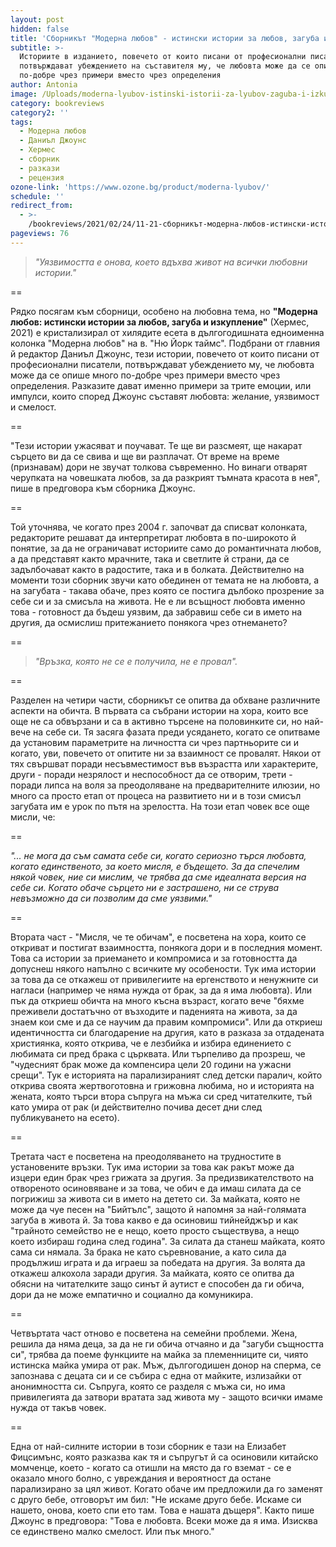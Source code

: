 ```yaml
---
layout: post
hidden: false
title: 'Сборникът "Модерна любов" - истински истории за любов, загуба и изкупление'
subtitle: >-
  Историите в изданието, повечето от които писани от професионални писатели,
  потвърждават убеждението на съставителя му, че любовта може да се опише много
  по-добре чрез примери вместо чрез определения
author: Antonia
image: /Uploads/moderna-lyubov-istinski-istorii-za-lyubov-zaguba-i-izkuplenie-30.jpg
category: bookreviews
category2: ''
tags:
  - Модерна любов
  - Даниъл Джоунс
  - Хермес
  - сборник
  - разкази
  - рецензия
ozone-link: 'https://www.ozone.bg/product/moderna-lyubov/'
schedule: ''
redirect_from:
  - >-
    /bookreviews/2021/02/24/11-21-сборникът-модерна-любов-истински-истории-за-любов-загуба-и-изкупление
pageviews: 76
---
```

> *"Уязвимостта е онова, което вдъхва живот на всички любовни истории."*

\==

Рядко посягам към сборници, особено на любовна тема, но **"Модерна любов: истински истории за любов, загуба и изкупление"** (Хермес, 2021) е кристализирал от хилядите есета в дългогодишната едноименна колонка "Модерна любов" на в. "Ню Йорк таймс". Подбрани от главния й редактор Даниъл Джоунс, тези истории, повечето от които писани от професионални писатели, потвърждават убеждението му, че любовта може да се опише много по-добре чрез примери вместо чрез определения. Разказите дават именно примери за трите емоции, или импулси, които според Джоунс съставят любовта: желание, уязвимост и смелост.

\==

"Тези истории ужасяват и поучават. Те ще ви разсмеят, ще накарат сърцето ви да се свива и ще ви разплачат. От време на време (признавам) дори не звучат толкова съвременно. Но винаги отварят черупката на човешката любов, за да разкрият тъмната красота в нея", пише в предговора към сборника Джоунс. 

\==

Той уточнява, че когато през 2004 г. започват да списват колонката, редакторите решават да интерпретират любовта в по-широкото й понятие, за да не ограничават историите само до романтичната любов, а да представят както мрачните, така и светлите й страни, да се задълбочават както в радостите, така и в болката. Действително на моменти този сборник звучи като обединен от темата не на любовта, а на загубата - такава обаче, през която се постига дълбоко прозрение за себе си и за смисъла на живота. Не е ли всъщност любовта именно това - готовност да бъдеш уязвим, да забравиш себе си в името на другия, да осмислиш притежанието понякога чрез отнемането? 

\==

> *"Връзка, която не се е получила, не е провал".* 

\==

Разделен на четири части, сборникът се опитва да обхване различните аспекти на обичта. В първата са събрани истории на хора, които все още не са обвързани и са в активно търсене на половинките си, но най-вече на себе си. Тя засяга фазата преди усядането, когато се опитваме да установим параметрите на личността си чрез партньорите си и когато, уви, повечето от опитите ни за взаимност се провалят. Някои от тях свършват поради несъвместимост във възрастта или характерите, други - поради незрялост и неспособност да се отворим, трети - поради липса на воля за преодоляване на предварителните илюзии, но много са просто етап от процеса на развитието ни и в този смисъл загубата им е урок по пътя на зрелостта. На този етап човек все още мисли, че: 

\==

*"... не мога да съм самата себе си, когато сериозно търся любовта, когато единственото, за което мисля, е бъдещето. За да спечелим някой човек, ние си мислим, че трябва да сме идеалната версия на себе си. Когато обаче сърцето ни е застрашено, ни се струва невъзможно да си позволим да сме уязвими."*

\==

Втората част - "Мисля, че те обичам", е посветена на хора, които се откриват и постигат взаимността, понякога дори и в последния момент. Това са истории за приемането и компромиса и за готовността да допуснеш някого напълно с всичките му особености. Тук има истории за това да се откажеш от привилегиите на ергенството и ненужните си нагласи (например че няма нужда от брак, за да я има любовта). Или пък да откриеш обичта на много късна възраст, когато вече "бяхме преживели достатъчно от възходите и паденията на живота, за да знаем кои сме и да се научим да правим компромиси". Или да откриеш идентичността си благодарение на другия, като в разказа за отдадената християнка, която открива, че е лезбийка и избира единението с любимата си пред брака с църквата. Или търпеливо да прозреш, че "чудесният брак може да компенсира цели 20 години на ужасни срещи". Тук е историята на парализираният след детски паралич, който открива своята жертвоготовна и грижовна любима, но и историята на жената, която търси втора съпруга на мъжа си сред читателките, тъй като умира от рак (и действително почива десет дни след публикуването на есето). 

\==

Третата част е посветена на преодоляването на трудностите в установените връзки. Тук има истории за това как ракът може да изцери един брак чрез грижата за другия. За предизвикателството на отвореното осиновяване и за това, че обич е да имаш силата да се погрижиш за живота си в името на детето си. За майката, която не може да чуе песен на "Бийтълс", защото й напомня за най-голямата загуба в живота й. За това какво е да осиновиш тийнейджър и как "трайното семейство не е нещо, което просто съществува, а нещо което избираш година след година". За силата да станеш майката, която сама си нямала. За брака не като съревнование, а като сила да продължиш играта и да играеш за победата на другия. За волята да откажеш алкохола заради другия. За майката, която се опитва да обясни на читателките защо синът й аутист е способен да ги обича, дори да не може емпатично и социално да комуникира.

\==

Четвъртата част отново е посветена на семейни проблеми. Жена, решила да няма деца, за да не ги обича отчаяно и да "загуби същността си", трябва да поеме функциите на майка за племенниците си, чиято истинска майка умира от рак. Мъж, дългогодишен донор на сперма, се запознава с децата си и се събира с една от майките, излизайки от анонимността си. Съпруга, която се разделя с мъжа си, но има привилегията да затвори вратата зад живота му - защото всички имаме нужда от такъв човек. 

\== 

Една от най-силните истории в този сборник е тази на Елизабет Фицсимънс, която разказва как тя и съпругът й са осиновили китайско момченце, което - когато са отишли на място да го вземат - се е оказало много болно, с увреждания и вероятност да остане парализирано за цял живот. Когато обаче им предложили да го заменят с друго бебе, отговорът им бил: "Не искаме друго бебе. Искаме си нашето, онова, което спи ето там. Това е нашата дъщеря". Както пише Джоунс в предговора: "Това е любовта. Всеки може да я има. Изисква се единствено малко смелост. Или пък много."